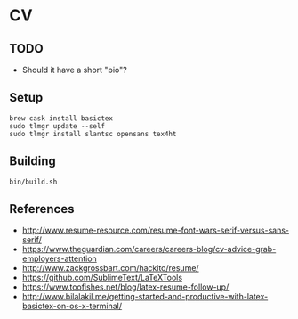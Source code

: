 # CV
## TODO
- Should it have a short "bio"?

## Setup
```shell
brew cask install basictex
sudo tlmgr update --self
sudo tlmgr install slantsc opensans tex4ht
```

## Building
```shell
bin/build.sh
```

## References
- http://www.resume-resource.com/resume-font-wars-serif-versus-sans-serif/
- https://www.theguardian.com/careers/careers-blog/cv-advice-grab-employers-attention
- http://www.zackgrossbart.com/hackito/resume/
- https://github.com/SublimeText/LaTeXTools
- https://www.toofishes.net/blog/latex-resume-follow-up/
- http://www.bilalakil.me/getting-started-and-productive-with-latex-basictex-on-os-x-terminal/